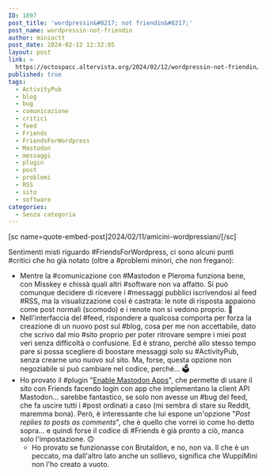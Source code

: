 ```yaml
---
ID: 1897
post_title: 'wordpressin&#8217; not friendin&#8217;'
post_name: wordpressin-not-friendin
author: minioctt
post_date: 2024-02-12 12:32:05
layout: post
link: >
  https://octospacc.altervista.org/2024/02/12/wordpressin-not-friendin/
published: true
tags:
  - ActivityPub
  - blog
  - bug
  - comunicazione
  - critici
  - feed
  - Friends
  - FriendsForWordpress
  - Mastodon
  - messaggi
  - plugin
  - post
  - problemi
  - RSS
  - sito
  - software
categories:
  - Senza categoria
---
```

<!-- wp:paragraph -->
<p>[sc name=quote-embed-post]2024/02/11/amicini-wordpressiani/[/sc]</p>
<!-- /wp:paragraph -->

<!-- wp:paragraph -->
<p>Sentimenti misti riguardo #FriendsForWordpress, ci sono alcuni punti #critici che ho già notato (oltre a #problemi minori, che non fregano):</p>
<!-- /wp:paragraph -->

<!-- wp:list -->
<ul><!-- wp:list-item -->
<li>Mentre la #comunicazione con #Mastodon e Pleroma funziona bene, con Misskey e chissà quali altri #software non va affatto. Si può comunque decidere di ricevere i #messaggi pubblici iscrivendosi al feed #RSS, ma la visualizzazione così è castrata: le note di risposta appaiono come post normali (scomodo) e i renote non si vedono proprio. 🔑️</li>
<!-- /wp:list-item -->

<!-- wp:list-item -->
<li>Nell'interfaccia del #feed, rispondere a qualcosa comporta per forza la creazione di un nuovo post sul #blog, cosa per me non accettabile, dato che scrivo dal mio #sito proprio per poter ritrovare sempre i miei post veri senza difficoltà o confusione. Ed è strano, perché allo stesso tempo pare si possa scegliere di boostare messaggi solo su #ActivityPub, senza crearne uno nuovo sul sito. Ma, forse, questa opzione non negoziabile si può cambiare nel codice, perché... 🗳️</li>
<!-- /wp:list-item -->

<!-- wp:list-item -->
<li>Ho provato il #plugin "<a href="https://it.wordpress.org/plugins/enable-mastodon-apps/">Enable Mastodon Apps</a>", che permette di usare il sito con Friends facendo login con app che implementano la client API Mastodon... sarebbe fantastico, se solo non avesse un #bug del feed, che fa uscire tutti i #post ordinati a caso (mi sembra di stare su Reddit, maremma bona). Però, è interessante che lui espone un'opzione "<em>Post replies to posts as comments</em>", che è quello che vorrei io come ho detto sopra... e quindi forse il codice di #Friends è già pronto a ciò, manca solo l'impostazione. 🙃️<!-- wp:list -->
<ul><!-- wp:list-item -->
<li>Ho provato se funzionasse con Brutaldon, e no, non va. Il che è un peccato, ma dall'altro lato anche un sollievo, significa che WuppìMini non l'ho creato a vuoto.</li>
<!-- /wp:list-item --></ul>
<!-- /wp:list --></li>
<!-- /wp:list-item --></ul>
<!-- /wp:list -->